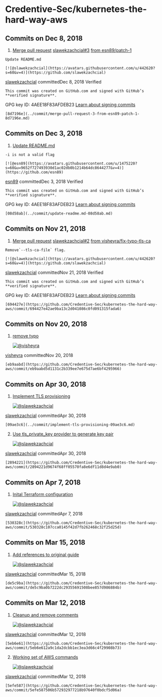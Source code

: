 # Credentive-Sec/kubernetes-the-hard-way-aws

## Commits on Dec 8, 2018

1.  [Merge pull request](../commit/merge-pull-request-3-from-esn89-patch-1-8d7196e.md) [slawekzachcial\#3](https://github.com/slawekzachcial/kubernetes-the-hard-way-aws/pull/3) [from esn89/patch-1](../commit/merge-pull-request-3-from-esn89-patch-1-8d7196e.md)

   ```text
   Update README.md
   ```

    [![@slawekzachcial](https://avatars.githubusercontent.com/u/442620?s=60&v=4)](https://github.com/slawekzachcial)

   [slawekzachcial](../credentive-sec-kubernetes-the-hard-way-aws-7.md) committedDec 8, 2018 Verified

    This commit was created on GitHub.com and signed with GitHub’s **verified signature**.

   GPG key ID: 4AEE18F83AFDEB23 [Learn about signing commits](https://docs.github.com/articles/signing-commits-with-gpg/)

    [8d7196e](../commit/merge-pull-request-3-from-esn89-patch-1-8d7196e.md) 

## Commits on Dec 3, 2018

1.  [Update README.md](../commit/update-readme.md-08d58ab.md)

   ```text
   -i is not a valid flag
   ```

    [![@esn89](https://avatars.githubusercontent.com/u/1475220?s=60&u=9652f727493930d1ac02db0b1214b64dc8644277&v=4)](https://github.com/esn89)

   [esn89](https://github.com/Credentive-Sec/kubernetes-the-hard-way-aws/commits?author=esn89) committedDec 3, 2018 Verified

    This commit was created on GitHub.com and signed with GitHub’s **verified signature**.

   GPG key ID: 4AEE18F83AFDEB23 [Learn about signing commits](https://docs.github.com/articles/signing-commits-with-gpg/)

    [08d58ab](../commit/update-readme.md-08d58ab.md) 

## Commits on Nov 21, 2018

1.  [Merge pull request](https://github.com/Credentive-Sec/kubernetes-the-hard-way-aws/commit/694427e42ae9ba13c2d041086c0fd091315fada6) [slawekzachcial\#2](https://github.com/slawekzachcial/kubernetes-the-hard-way-aws/pull/2) [from visheyra/fix-typo-tls-ca](https://github.com/Credentive-Sec/kubernetes-the-hard-way-aws/commit/694427e42ae9ba13c2d041086c0fd091315fada6)

   ```text
   Remove`--tls-ca-file` flag.
   ```

    [![@slawekzachcial](https://avatars.githubusercontent.com/u/442620?s=60&v=4)](https://github.com/slawekzachcial)

   [slawekzachcial](../credentive-sec-kubernetes-the-hard-way-aws-7.md) committedNov 21, 2018 Verified

    This commit was created on GitHub.com and signed with GitHub’s **verified signature**.

   GPG key ID: 4AEE18F83AFDEB23 [Learn about signing commits](https://docs.github.com/articles/signing-commits-with-gpg/)

    [694427e](https://github.com/Credentive-Sec/kubernetes-the-hard-way-aws/commit/694427e42ae9ba13c2d041086c0fd091315fada6) 

## Commits on Nov 20, 2018

1.  [remove typo](https://github.com/Credentive-Sec/kubernetes-the-hard-way-aws/commit/eb9aabd5d1131c2b339ee7e675d7ae6bf4295966)

    [![@visheyra](https://avatars.githubusercontent.com/u/5854290?s=60&u=5d1480ff0b765ccd5d59a78a594efb3b662499c8&v=4)](https://github.com/visheyra)

   [visheyra](https://github.com/Credentive-Sec/kubernetes-the-hard-way-aws/commits?author=visheyra) committedNov 20, 2018

    [eb9aabd](https://github.com/Credentive-Sec/kubernetes-the-hard-way-aws/commit/eb9aabd5d1131c2b339ee7e675d7ae6bf4295966) 

## Commits on Apr 30, 2018

1.  [Implement TLS provisioning](../commit/implement-tls-provisioning-09ae3c6.md)

    [![@slawekzachcial](https://avatars.githubusercontent.com/u/442620?s=60&v=4)](https://github.com/slawekzachcial)

   [slawekzachcial](../credentive-sec-kubernetes-the-hard-way-aws-7.md) committedApr 30, 2018

    [09ae3c6](../commit/implement-tls-provisioning-09ae3c6.md) 

2.  [Use tls\_private\_key provider to generate key pair](https://github.com/Credentive-Sec/kubernetes-the-hard-way-aws/commit/2894221d9674f68ff05570fa8e6df11d8d4e9ab0)

    [![@slawekzachcial](https://avatars.githubusercontent.com/u/442620?s=60&v=4)](https://github.com/slawekzachcial)

   [slawekzachcial](../credentive-sec-kubernetes-the-hard-way-aws-7.md) committedApr 30, 2018

    [2894221](https://github.com/Credentive-Sec/kubernetes-the-hard-way-aws/commit/2894221d9674f68ff05570fa8e6df11d8d4e9ab0) 

## Commits on Apr 7, 2018

1.  [Inital Terraform configuration](https://github.com/Credentive-Sec/kubernetes-the-hard-way-aws/commit/530328c107cca0145f42d7fb262468c32f25d25d)

    [![@slawekzachcial](https://avatars.githubusercontent.com/u/442620?s=60&v=4)](https://github.com/slawekzachcial)

   [slawekzachcial](../credentive-sec-kubernetes-the-hard-way-aws-7.md) committedApr 7, 2018

    [530328c](https://github.com/Credentive-Sec/kubernetes-the-hard-way-aws/commit/530328c107cca0145f42d7fb262468c32f25d25d) 

## Commits on Mar 15, 2018

1.  [Add references to original guide](https://github.com/Credentive-Sec/kubernetes-the-hard-way-aws/commit/de5c9ba0b7222dc29355691508bee857d986884b)

    [![@slawekzachcial](https://avatars.githubusercontent.com/u/442620?s=60&v=4)](https://github.com/slawekzachcial)

   [slawekzachcial](../credentive-sec-kubernetes-the-hard-way-aws-7.md) committedMar 15, 2018

    [de5c9ba](https://github.com/Credentive-Sec/kubernetes-the-hard-way-aws/commit/de5c9ba0b7222dc29355691508bee857d986884b) 

## Commits on Mar 12, 2018

1.  [Cleanup and remove comments](https://github.com/Credentive-Sec/kubernetes-the-hard-way-aws/commit/5eb6e612a9c1da2dcbb1ec3ea3d66c4f29908b73)

    [![@slawekzachcial](https://avatars.githubusercontent.com/u/442620?s=60&v=4)](https://github.com/slawekzachcial)

   [slawekzachcial](../credentive-sec-kubernetes-the-hard-way-aws-7.md) committedMar 12, 2018

    [5eb6e61](https://github.com/Credentive-Sec/kubernetes-the-hard-way-aws/commit/5eb6e612a9c1da2dcbb1ec3ea3d66c4f29908b73) 

2.  [Working set of AWS commands](https://github.com/Credentive-Sec/kubernetes-the-hard-way-aws/commit/5efe587506b572932977218b97640f0bdcf5d06a)

    [![@slawekzachcial](https://avatars.githubusercontent.com/u/442620?s=60&v=4)](https://github.com/slawekzachcial)

   [slawekzachcial](../credentive-sec-kubernetes-the-hard-way-aws-7.md) committedMar 12, 2018

    [5efe587](https://github.com/Credentive-Sec/kubernetes-the-hard-way-aws/commit/5efe587506b572932977218b97640f0bdcf5d06a) 

